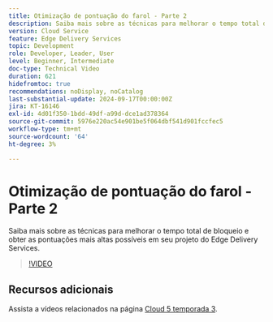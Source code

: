 ```yaml
---
title: Otimização de pontuação do farol - Parte 2
description: Saiba mais sobre as técnicas para melhorar o tempo total de bloqueio e obter as pontuações mais altas possíveis em seu projeto do Edge Delivery Services.
version: Cloud Service
feature: Edge Delivery Services
topic: Development
role: Developer, Leader, User
level: Beginner, Intermediate
doc-type: Technical Video
duration: 621
hidefromtoc: true
recommendations: noDisplay, noCatalog
last-substantial-update: 2024-09-17T00:00:00Z
jira: KT-16146
exl-id: 4d01f350-1bdd-49df-a99d-dce1ad378364
source-git-commit: 5976e220ac54e901be5f064dbf541d901fccfec5
workflow-type: tm+mt
source-wordcount: '64'
ht-degree: 3%

---
```


# Otimização de pontuação do farol - Parte 2

Saiba mais sobre as técnicas para melhorar o tempo total de bloqueio e obter as pontuações mais altas possíveis em seu projeto do Edge Delivery Services.

>[!VIDEO](https://video.tv.adobe.com/v/3434042/?learn=on)

## Recursos adicionais

Assista a vídeos relacionados na página [Cloud 5 temporada 3](../cloud5-season-3.md).
